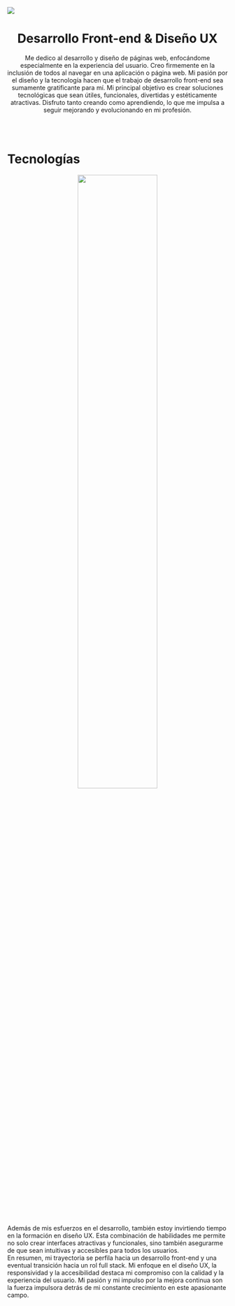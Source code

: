 
![](https://user-images.githubusercontent.com/108234679/258645008-cffd3acb-df68-40e1-9007-bdde26768982.png)

<h1 align="center" font-size=23px>Desarrollo Front-end & Diseño UX</h1>

<p align="center" weight="700">
Me dedico al desarrollo y diseño de páginas web, enfocándome especialmente en la experiencia del usuario. Creo firmemente en la inclusión de todos al navegar en una aplicación o página web. Mi pasión por el diseño y la tecnología hacen que el trabajo de desarrollo front-end sea sumamente gratificante para mí. Mi principal objetivo es crear soluciones tecnológicas que sean útiles, funcionales, divertidas y estéticamente atractivas. Disfruto tanto creando como aprendiendo, lo que me impulsa a seguir mejorando y evolucionando en mi profesión.
</p>
<br>
<br>

<h1 font-size=14px>Tecnologías</h1>
<p align="center">
  <img width="60%" height="auto" src="https://user-images.githubusercontent.com/108234679/259548115-e8472471-1e71-473c-93f6-0d9e6ad7d146.png">
</p>
<br>
<br>

Además de mis esfuerzos en el desarrollo, también estoy invirtiendo tiempo en la formación en diseño UX. Esta combinación de habilidades me permite no solo crear interfaces atractivas y funcionales, sino también asegurarme de que sean intuitivas y accesibles para todos los usuarios.
<br>
En resumen, mi trayectoria se perfila hacia un desarrollo front-end y una eventual transición hacia un rol full stack. Mi enfoque en el diseño UX, la responsividad y la accesibilidad destaca mi compromiso con la calidad y la experiencia del usuario. Mi pasión y mi impulso por la mejora continua son la fuerza impulsora detrás de mi constante crecimiento en este apasionante campo.
<br>
